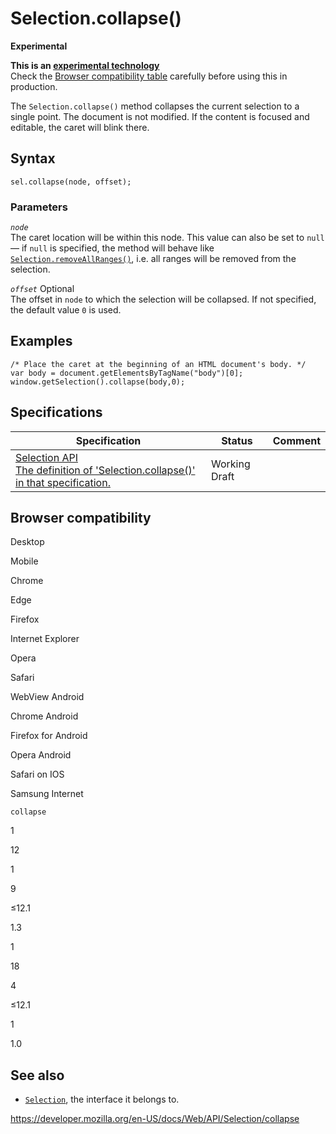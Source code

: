 Selection.collapse()
====================

**Experimental**

**This is an [experimental technology](https://developer.mozilla.org/en-US/docs/MDN/Guidelines/Conventions_definitions#experimental)**  
Check the [Browser compatibility table](#browser_compatibility) carefully before using this in production.

The `Selection.collapse()` method collapses the current selection to a single point. The document is not modified. If the content is focused and editable, the caret will blink there.

Syntax
------

    sel.collapse(node, offset);

### Parameters

*`node`*  
The caret location will be within this node. This value can also be set to `null` — if `null` is specified, the method will behave like [`Selection.removeAllRanges()`](removeallranges), i.e. all ranges will be removed from the selection.

 *`offset`* <span class="badge inline optional">Optional</span>   
The offset in `node` to which the selection will be collapsed. If not specified, the default value `0` is used.

Examples
--------

    /* Place the caret at the beginning of an HTML document's body. */
    var body = document.getElementsByTagName("body")[0];
    window.getSelection().collapse(body,0);

Specifications
--------------

<table><thead><tr class="header"><th>Specification</th><th>Status</th><th>Comment</th></tr></thead><tbody><tr class="odd"><td><a href="https://w3c.github.io/selection-api/#dom-selection-collapse">Selection API<br />
<span class="small">The definition of 'Selection.collapse()' in that specification.</span></a></td><td><span class="spec-wd">Working Draft</span></td><td></td></tr></tbody></table>

Browser compatibility
---------------------

Desktop

Mobile

Chrome

Edge

Firefox

Internet Explorer

Opera

Safari

WebView Android

Chrome Android

Firefox for Android

Opera Android

Safari on IOS

Samsung Internet

`collapse`

1

12

1

9

≤12.1

1.3

1

18

4

≤12.1

1

1.0

See also
--------

-   [`Selection`](../selection), the interface it belongs to.

<a href="https://developer.mozilla.org/en-US/docs/Web/API/Selection/collapse" class="_attribution-link">https://developer.mozilla.org/en-US/docs/Web/API/Selection/collapse</a>

